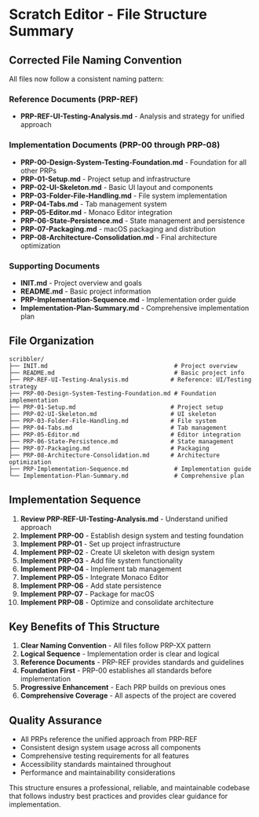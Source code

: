 # Scratch Editor - File Structure Summary

## Corrected File Naming Convention

All files now follow a consistent naming pattern:

### Reference Documents (PRP-REF)
- **PRP-REF-UI-Testing-Analysis.md** - Analysis and strategy for unified approach

### Implementation Documents (PRP-00 through PRP-08)
- **PRP-00-Design-System-Testing-Foundation.md** - Foundation for all other PRPs
- **PRP-01-Setup.md** - Project setup and infrastructure
- **PRP-02-UI-Skeleton.md** - Basic UI layout and components
- **PRP-03-Folder-File-Handling.md** - File system implementation
- **PRP-04-Tabs.md** - Tab management system
- **PRP-05-Editor.md** - Monaco Editor integration
- **PRP-06-State-Persistence.md** - State management and persistence
- **PRP-07-Packaging.md** - macOS packaging and distribution
- **PRP-08-Architecture-Consolidation.md** - Final architecture optimization

### Supporting Documents
- **INIT.md** - Project overview and goals
- **README.md** - Basic project information
- **PRP-Implementation-Sequence.md** - Implementation order guide
- **Implementation-Plan-Summary.md** - Comprehensive implementation plan

## File Organization

```
scribbler/
├── INIT.md                                    # Project overview
├── README.md                                  # Basic project info
├── PRP-REF-UI-Testing-Analysis.md            # Reference: UI/Testing strategy
├── PRP-00-Design-System-Testing-Foundation.md # Foundation implementation
├── PRP-01-Setup.md                           # Project setup
├── PRP-02-UI-Skeleton.md                     # UI skeleton
├── PRP-03-Folder-File-Handling.md            # File system
├── PRP-04-Tabs.md                            # Tab management
├── PRP-05-Editor.md                          # Editor integration
├── PRP-06-State-Persistence.md               # State management
├── PRP-07-Packaging.md                       # Packaging
├── PRP-08-Architecture-Consolidation.md      # Architecture optimization
├── PRP-Implementation-Sequence.md             # Implementation guide
└── Implementation-Plan-Summary.md             # Comprehensive plan
```

## Implementation Sequence

1. **Review PRP-REF-UI-Testing-Analysis.md** - Understand unified approach
2. **Implement PRP-00** - Establish design system and testing foundation
3. **Implement PRP-01** - Set up project infrastructure
4. **Implement PRP-02** - Create UI skeleton with design system
5. **Implement PRP-03** - Add file system functionality
6. **Implement PRP-04** - Implement tab management
7. **Implement PRP-05** - Integrate Monaco Editor
8. **Implement PRP-06** - Add state persistence
9. **Implement PRP-07** - Package for macOS
10. **Implement PRP-08** - Optimize and consolidate architecture

## Key Benefits of This Structure

1. **Clear Naming Convention** - All files follow PRP-XX pattern
2. **Logical Sequence** - Implementation order is clear and logical
3. **Reference Documents** - PRP-REF provides standards and guidelines
4. **Foundation First** - PRP-00 establishes all standards before implementation
5. **Progressive Enhancement** - Each PRP builds on previous ones
6. **Comprehensive Coverage** - All aspects of the project are covered

## Quality Assurance

- All PRPs reference the unified approach from PRP-REF
- Consistent design system usage across all components
- Comprehensive testing requirements for all features
- Accessibility standards maintained throughout
- Performance and maintainability considerations

This structure ensures a professional, reliable, and maintainable codebase that follows industry best practices and provides clear guidance for implementation. 
